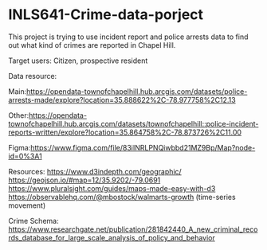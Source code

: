 # INLS641-Crime-data-porject

This project is trying to use incident report and police arrests data to find out what kind of crimes are reported in Chapel Hill.

Target users:
Citizen, prospective resident

Data resource:

Main:https://opendata-townofchapelhill.hub.arcgis.com/datasets/police-arrests-made/explore?location=35.888622%2C-78.977758%2C12.13

Other:https://opendata-townofchapelhill.hub.arcgis.com/datasets/townofchapelhill::police-incident-reports-written/explore?location=35.864758%2C-78.873726%2C11.00

Figma:https://www.figma.com/file/83iINRLPNQiwbbd21MZ9Bp/Map?node-id=0%3A1

Resources:
https://www.d3indepth.com/geographic/
https://geojson.io/#map=12/35.9202/-79.0691
https://www.pluralsight.com/guides/maps-made-easy-with-d3
https://observablehq.com/@mbostock/walmarts-growth  (time-series movement)


Crime Schema: https://www.researchgate.net/publication/281842440_A_new_criminal_records_database_for_large_scale_analysis_of_policy_and_behavior
